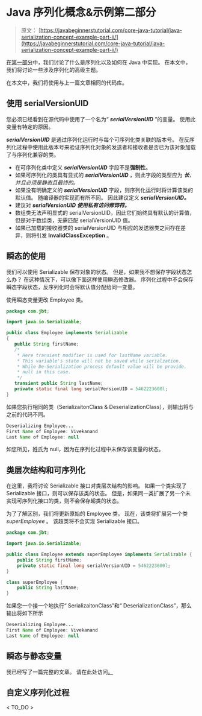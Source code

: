 # Java 序列化概念&示例第二部分

> 原文： [https://javabeginnerstutorial.com/core-java-tutorial/java-serialization-concept-example-part-ii/](https://javabeginnerstutorial.com/core-java-tutorial/java-serialization-concept-example-part-ii/)

[在第一部分](https://javabeginnerstutorial.com/core-java-tutorial/java-serialization-concept-example/ "Java serialization concept and Example")中，我们讨论了什么是序列化以及如何在 Java 中实现。 在本文中，我们将讨论一些涉及序列化的高级主题。

在本文中，我们将使用与上一篇文章相同的代码库。

## 使用 serialVersionUID

您必须已经看到在源代码中使用了一个名为“ ***serialVersionUID*** ”的变量。 使用此变量有特定的原因。

***serialVersionUID*** 是通过序列化运行时与每个可序列化类关联的版本号。 在反序列化过程中使用此版本号来验证序列化对象的发送者和接收者是否已为该对象加载了与序列化兼容的类。

*   在可序列化类中定义 ***serialVersionUID*** 字段不是**强制性**。
*   如果可序列化的类具有显式的 ***serialVersionUID*** ，则此字段的类型应为 ***长**，并且必须是静态且最终的。*
*   如果没有明确定义的 ***serialVersionUID*** 字段，则序列化运行时将计算该类的默认值。 随编译器的实现而有所不同。 因此建议定义 ***serialVersionUID。***
*   建议对 ***serialVersionUID 使用私有访问修饰符。***
*   数组类无法声明显式的 serialVersionUID，因此它们始终具有默认的计算值，但是对于数组类，无需匹配 serialVersionUID 值。
*   如果已加载的接收器类的 serialVersionUID 与相应的发送器类之间存在差异，则将引发 **InvalidClassException** 。

## 瞬态的使用

我们可以使用 Serializable 保存对象的状态。 但是，如果我不想保存字段状态怎么办？ 在这种情况下，可以像下面这样使用瞬态修改器。 序列化过程中不会保存瞬态字段状态，反序列化时会将默认值分配给同一变量。

使用瞬态变量更改 Employee 类。

```java
package com.jbt;

import java.io.Serializable;

public class Employee implements Serializable
{
   public String firstName;
   /*
    * Here transient modifier is used for lastName variable. 
    * This variable's state will not be saved while serialzation.
    * While De-Serialization process default value will be provide.
    * null in this case.
    */
   transient public String lastName;
   private static final long serialVersionUID = 5462223600l;
} 
```

如果您执行相同的类（SerializaitonClass & DeserializationClass），则输出将与之前的代码不同。

```java
Deserializing Employee...
First Name of Employee: Vivekanand
Last Name of Employee: null 
```

如您所见，姓氏为 null，因为在序列化过程中未保存该变量的状态。

## 类层次结构和可序列化

在这里，我将讨论 Serializable 接口对类层次结构的影响。 如果一个类实现了 Serializable 接口，则可以保存该类的状态。 但是，如果同一类扩展了另一个未实现可序列化接口的类，则不会保存超类的状态。

为了了解区别，我们将更新原始的 Employee 类。 现在，该类将扩展另一个类 *superEmployee* 。 该超类将不会实现 Serializable 接口。

```java
package com.jbt;

import java.io.Serializable;

public class Employee extends superEmployee implements Serializable {
	public String firstName;
	private static final long serialVersionUID = 5462223600l;
}

class superEmployee {
	public String lastName;
} 
```

如果您一个接一个地执行“ SerializaitonClass”和“ DeserializationClass”，那么输出将如下所示

```java
Deserializing Employee...
First Name of Employee: Vivekanand
Last Name of Employee: null 
```

## 瞬态与静态变量

我已经写了一篇完整的文章。 请在此处访问[。](https://javabeginnerstutorial.com/core-java-tutorial/transient-vs-static-variable-java/ "Transient vs Static variable java")

## 自定义序列化过程

< TO_DO >

